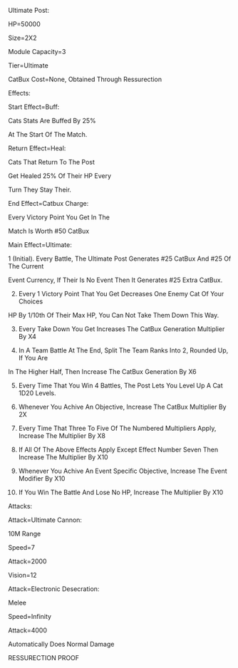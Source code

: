 Ultimate Post:

HP=50000

Size=2X2

Module Capacity=3

Tier=Ultimate

CatBux Cost=None, Obtained Through Ressurection

Effects:

Start Effect=Buff:

Cats Stats Are Buffed By 25% 

At The Start Of The Match.

Return Effect=Heal:

Cats That Return To The Post

Get Healed 25% Of Their HP Every

Turn They Stay Their.

End Effect=Catbux Charge:

Every Victory Point You Get In The

Match Is Worth #50 CatBux

Main Effect=Ultimate:

1 (Initial). Every Battle, The Ultimate Post Generates #25 CatBux And #25 Of The Current

Event Currency, If Their Is No Event Then It Generates #25 Extra CatBux.

2. Every 1 Victory Point That You Get Decreases One Enemy Cat Of Your Choices

HP By 1/10th Of Their Max HP, You Can Not Take Them Down This Way.

3. Every Take Down You Get Increases The CatBux Generation Multiplier By X4

4. In A Team Battle At The End, Split The Team Ranks Into 2, Rounded Up, If You Are

In The Higher Half, Then Increase The CatBux Generation By X6

5. Every Time That You Win 4 Battles, The Post Lets You Level Up A Cat 1D20 Levels.

6. Whenever You Achive An Objective, Increase The CatBux Multiplier By 2X

7. Every Time That Three To Five Of The Numbered Multipliers Apply, Increase The Multiplier By X8

8. If All Of The Above Effects Apply Except Effect Number Seven Then Increase The Multiplier By X10

9. Whenever You Achive An Event Specific Objective, Increase The Event Modifier By X10

10. If You Win The Battle And Lose No HP, Increase The Multiplier By X10

Attacks:

Attack=Ultimate Cannon:

10M Range

Speed=7

Attack=2000

Vision=12

Attack=Electronic Desecration:

Melee

Speed=Infinity

Attack=4000

Automatically Does Normal Damage

RESSURECTION PROOF
